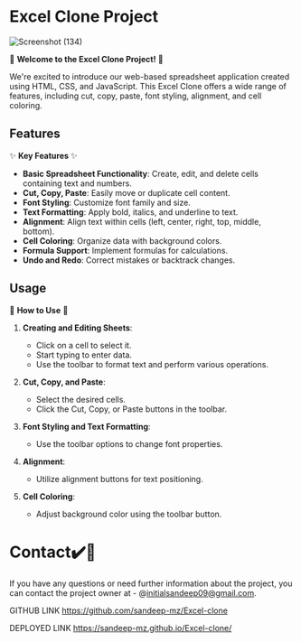 # Excel Clone Project

![Screenshot (134)](https://github.com/sandeep-mz/Excel-clone/assets/108665091/46ab8b2c-53a9-490d-83bb-a6b7edf373dd)


🚀 **Welcome to the Excel Clone Project!** 🚀

We're excited to introduce our web-based spreadsheet application created using HTML, CSS, and JavaScript. This Excel Clone offers a wide range of features, including cut, copy, paste, font styling, alignment, and cell coloring.

## Features

✨ **Key Features** ✨
- **Basic Spreadsheet Functionality**: Create, edit, and delete cells containing text and numbers.
- **Cut, Copy, Paste**: Easily move or duplicate cell content.
- **Font Styling**: Customize font family and size.
- **Text Formatting**: Apply bold, italics, and underline to text.
- **Alignment**: Align text within cells (left, center, right, top, middle, bottom).
- **Cell Coloring**: Organize data with background colors.
- **Formula Support**: Implement formulas for calculations.
- **Undo and Redo**: Correct mistakes or backtrack changes.

## Usage

📝 **How to Use** 📝
1. **Creating and Editing Sheets**:
   - Click on a cell to select it.
   - Start typing to enter data.
   - Use the toolbar to format text and perform various operations.

2. **Cut, Copy, and Paste**:
   - Select the desired cells.
   - Click the Cut, Copy, or Paste buttons in the toolbar.

3. **Font Styling and Text Formatting**:
   - Use the toolbar options to change font properties.

4. **Alignment**:
   - Utilize alignment buttons for text positioning.

5. **Cell Coloring**:
   - Adjust background color using the toolbar button.


# Contact✔️🔴

If you have any questions or need further information about the project, you can contact the project owner at - @initialsandeep09@gmail.com.


GITHUB LINK https://github.com/sandeep-mz/Excel-clone

DEPLOYED LINK https://sandeep-mz.github.io/Excel-clone/

